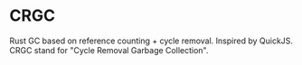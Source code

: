# CRGC
Rust GC based on reference counting + cycle removal. Inspired by QuickJS.
CRGC stand for "Cycle Removal Garbage Collection".
